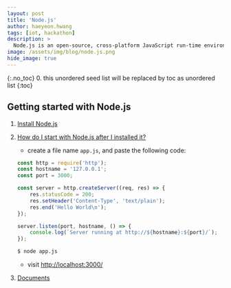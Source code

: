 ```yaml
---
layout: post
title: 'Node.js' 
author: haeyeon.hwang
tags: [iot, hackathon]
description: >
  Node.js is an open-source, cross-platform JavaScript run-time environment that executes JavaScript code outside of a browser. JavaScript is used primarily for client-side scripting, in which scripts written in JavaScript are embedded in a webpage's HTML and run client-side by a JavaScript engine in the user's web browser. `wiki`
image: /assets/img/blog/node.js.png
hide_image: true
---
```

{:.no_toc}
0. this unordered seed list will be replaced by toc as unordered list
{:toc}

## **Getting started with Node.js**
1. [Install Node.js](https://nodejs.org/en/download/)   
2. [How do I start with Node.js after I installed it?](https://nodejs.org/en/docs/guides/getting-started-guide/)    
   * create a file name `app.js`, and paste the following code:  
  
    ~~~js
    const http = require('http');
    const hostname = '127.0.0.1';
    const port = 3000;

    const server = http.createServer((req, res) => {
        res.statusCode = 200;
        res.setHeader('Content-Type', 'text/plain');
        res.end('Hello World\n');
    });

    server.listen(port, hostname, () => {
        console.log(`Server running at http://${hostname}:${port}/`);
    });
    ~~~

    ~~~bash
    $ node app.js
    ~~~

    * visit [http://localhost:3000/](http://localhost:3000/)
3. [Documents](https://nodejs.org/en/docs/)   
